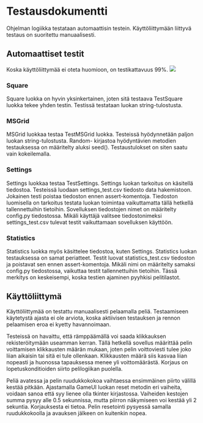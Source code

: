 # Testausdokumentti
Ohjelman logiikka testataan automaattisin testein. Käyttöliittymään liittyvä testaus on suoritettu manuaalisesti.

## Automaattiset testit

Koska käyttöliittymää ei oteta huomioon, on testikattavuus 99%. 
<img src="https://github.com/ElomaaTapio/ot-harjoitustyo/blob/main/dokumentaatio/kuvat/test_coverage.png">

### Square
Square luokka on hyvin yksinkertainen, joten sitä testaava TestSquare luokka tekee yhden testin. Testissä testataan luokan string-tulostusta. 

### MSGrid
MSGrid luokkaa testaa TestMSGrid luokka. Testeissä hyödynnetään paljon luokan string-tulostusta. Random- kirjastoa hyödyntävien metodien testauksessa on määritelty aluksi seed(). Testaustulokset on siten saatu vain kokeilemalla. 

### Settings
Settings luokkaa testaa TestSettings. Settings luokan tarkoitus on käsitellä tiedostoa. Testeissä luodaan settings_test.csv tiedosto data hakemistoon. Jokainen testi poistaa tiedoston ennen assert-komentoja. Tiedoston luomisella on tarkoitus testata luokan toimintaa vaikuttamatta tällä hetkellä tallennettuihin tietoihin. Sovelluksen tiedostojen nimet on määritelty config.py tiedostossa. Mikäli käyttäjä valitsee tiedostonimeksi settings_test.csv tulevat testit vaikuttamaan sovelluksen käyttöön.

### Statistics
Statistics luokka myös käsittelee tiedostoa, kuten Settings. Statistics luokan testauksessa on samat periatteet. Testit luovat statistics_test.csv tiedoston ja poistavat sen ennen assert-komentoja. Mikäli nimi on määritelty samaksi config.py tiedostossa, vaikuttaa testit tallennettuihin tietoihin. Tässä merkitys on keskeisempi, koska testien ajaminen pyyhkisi pelitilastot.

## Käyttöliittymä
Käyttöliittymää on testattu manuaalisesti pelaamalla peliä. Testaamiseen käytetystä ajasta ei ole arviota, koska aktiivisen testauksen ja rennon pelaamisen eroa ei kyetty havannoimaan. 

Testeissä on havaittu, että rämppäämällä voi saada klikkauksen rekisteröitymään useamman kerran. Tällä hetkellä sovellus määrittää pelin voittamisen klikkausten määrän mukaan, joten pelin voittoviesti tulee joko liian aikaisin tai sitä ei tule ollenkaan. Klikkausten määrä siis kasvaa liian nopeasti ja huonossa tapauksessa menee yli voittomäärästä. Korjaus on lopetuskonditioiden siirto pelilogiikan puolella.

Peliä avatessa ja pelin ruudukkokokoa vaihtaessa ensimmäinen piirto välillä kestää pitkään. Ajastamalla GameUI luokan reset metodin eri vaiheita, voidaan sanoa että syy lienee olla tkinter kirjastossa. Vaiheiden kestojen summa pysyy alle 0.5 sekunnissa, mutta piirron näkymiseen voi kestää yli 2 sekuntia. Korjauksesta ei tietoa. Pelin resetointi pysyessä samalla ruudukkokoolla ja avauksen jälkeen on kuitenkin nopea.
